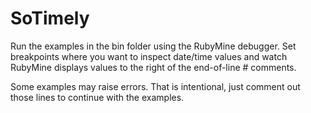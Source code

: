 # SoTimely
Run the examples in the bin folder using the RubyMine debugger. 
Set breakpoints where you want to inspect date/time values and watch
RubyMine displays values to the right of the end-of-line # comments.

Some examples may raise errors. That is intentional, just comment out
those lines to continue with the examples.
